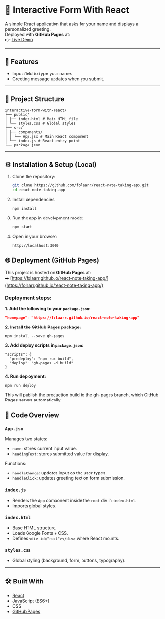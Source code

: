 # 📝 Interactive Form With React

A simple React application that asks for your name and displays a personalized greeting.  
Deployed with **GitHub Pages** at:  
👉 [Live Demo](https://folaarr.github.io/react-note-taking-app/)

---

## 🚀 Features
- Input field to type your name.  
- Greeting message updates when you submit.   

---

## 📂 Project Structure
    interactive-form-with-react/
    ├── public/
    │ ├── index.html # Main HTML file
    │ └── styles.css # Global styles
    ├── src/
    │ ├── components/
    │ │ └── App.jsx # Main React component
    │ └── index.js # React entry point
    └── package.json


---

## ⚙️ Installation & Setup (Local)

1. Clone the repository:
   ```bash
   git clone https://github.com/folaarr/react-note-taking-app.git
   cd react-note-taking-app
   ```

2. Install dependencies:
    ```bash
    npm install
   ```

3. Run the app in development mode:
    ```bash
    npm start
   ```

4. Open in your browser:
    ```
    http://localhost:3000
    ```

## 🌐 Deployment (GitHub Pages)

This project is hosted on **GitHub Pages** at:  
➡️ [https://folaarr.github.io/react-note-taking-app/](https://folaarr.github.io/react-note-taking-app/)

### Deployment steps:

**1. Add the following to your `package.json`:**
```json
"homepage": "https://folaarr.github.io/react-note-taking-app"
```

**2. Install the GitHub Pages package:**
```
npm install --save gh-pages
```

**3. Add deploy scripts in `package.json`:**
```
"scripts": {
  "predeploy": "npm run build",
  "deploy": "gh-pages -d build"
}
```

**4. Run deployment:**
```
npm run deploy
```
This will publish the production build to the gh-pages branch, which GitHub Pages serves automatically.

## 📘 Code Overview

### `App.jsx`
Manages two states:
- `name`: stores current input value.  
- `headingText`: stores submitted value for display.  

Functions:
- `handleChange`: updates input as the user types.  
- `handleClick`: updates greeting text on form submission.  

### `index.js`
- Renders the `App` component inside the `root` div in `index.html`.  
- Imports global styles.  

### `index.html`
- Base HTML structure.  
- Loads Google Fonts + CSS.  
- Defines `<div id="root"></div>` where React mounts.  

### `styles.css`
- Global styling (background, form, buttons, typography).   

---

## 🛠️ Built With
- [React](https://react.dev/)  
- JavaScript (ES6+)  
- CSS  
- [GitHub Pages](https://pages.github.com/)  

